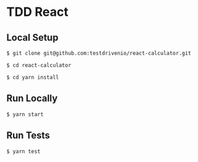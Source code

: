 # TDD React

## Local Setup

`$ git clone git@github.com:testdrivenio/react-calculator.git`

`$ cd react-calculator`

`$ cd yarn install`

## Run Locally

`$ yarn start`

## Run Tests

`$ yarn test`